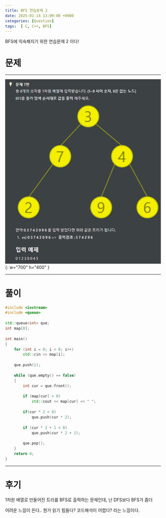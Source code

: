 ```yaml
---
title: BFS 연습문제 2
date: 2025-01-14 13:09:00 +0900
categories: [Question]  
tags:  [ C, C++, BFS]
---
```


BFS에 익숙해지기 위한 연습문제 2 이다!

# 문제   
---------------------------------------
![Desktop View](/assets/img/bfs2.png){: w="700" h="400" }

---------------------------------------

# 풀이

```c++
#include <iostream>
#include <queue>

std::queue<int> que;
int map[8];

int main()
{
    for (int i = 0; i < 8; i++)
        std::cin >> map[i];
    
    que.push(1);
    
    while (que.empty() == false)
    {
        int cur = que.front();
        
        if (map[cur] > 0)
            std::cout << map[cur] << " ";
        
        if(cur * 2 < 8)
            que.push(cur * 2);
        
        if (cur * 2 + 1 < 8)
            que.push(cur * 2 + 1);
        
        que.pop();
    }
    return 0;
}

```
---------------------------------------

# 후기

1차원 배열로 만들어진 트리를 BFS로 출력하는 문제인데, 난 DFS보다 BFS가 좀더

어려운 느낌이 든다.. 뭔가 읽기 힘들다? 코드해석이 어렵다? 라는 느낌이다.

